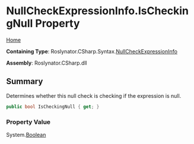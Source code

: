 <a name="_top"></a>

# NullCheckExpressionInfo\.IsCheckingNull Property

[Home](../../../../../README.md#_top)

**Containing Type**: Roslynator\.CSharp\.Syntax\.[NullCheckExpressionInfo](../README.md#_top)

**Assembly**: Roslynator\.CSharp\.dll

## Summary

Determines whether this null check is checking if the expression is null\.

```csharp
public bool IsCheckingNull { get; }
```

### Property Value

System\.[Boolean](https://docs.microsoft.com/en-us/dotnet/api/system.boolean)


